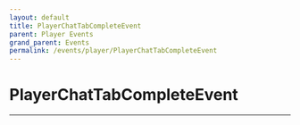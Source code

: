 ```yaml
---
layout: default
title: PlayerChatTabCompleteEvent
parent: Player Events
grand_parent: Events
permalink: /events/player/PlayerChatTabCompleteEvent
---
```


# PlayerChatTabCompleteEvent

---
